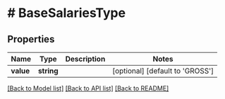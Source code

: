 # # BaseSalariesType

## Properties

Name | Type | Description | Notes
------------ | ------------- | ------------- | -------------
**value** | **string** |  | [optional] [default to 'GROSS']

[[Back to Model list]](../../README.md#models) [[Back to API list]](../../README.md#endpoints) [[Back to README]](../../README.md)
